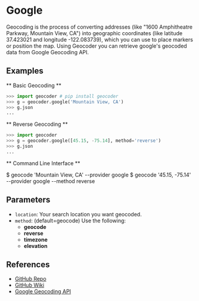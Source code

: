 # Google

Geocoding is the process of converting addresses (like "1600 Amphitheatre Parkway,
Mountain View, CA") into geographic coordinates (like latitude 37.423021 and
longitude -122.083739), which you can use to place markers or position the map.
Using Geocoder you can retrieve google's geocoded data from Google Geocoding API.

## Examples

** Basic Geocoding **

```python
>>> import geocoder # pip install geocoder
>>> g = geocoder.google('Mountain View, CA')
>>> g.json
...
```

** Reverse Geocoding **

```python
>>> import geocoder
>>> g = geocoder.google([45.15, -75.14], method='reverse')
>>> g.json
...
```

** Command Line Interface **

$ geocode 'Mountain View, CA' --provider google
$ geocode '45.15, -75.14' --provider google --method reverse


## Parameters

* `location`: Your search location you want geocoded.
* `method`: (default=geocode) Use the following:
  - **geocode**
  - **reverse**
  - **timezone**
  - **elevation**

## References

* [GitHub Repo](https://github.com/DenisCarriere/geocoder)
* [GitHub Wiki](https://github.com/DenisCarriere/geocoder/wiki)
* [Google Geocoding API](https://developers.google.com/maps/documentation/geocoding/)

